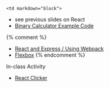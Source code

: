 	<td markdown="block">
* see previous slides on React
* [Binary Calculator Example Code](https://github.com/nyu-csci-ua-0480-001-fall-2016/examples/blob/master/class27/binary-calculator/src/index.js)

{% comment %}
* [React and Express / Using Webpack](slides/27/react-webpack-continued.html)
* [Flexbox](slides/24/flexbox.html)
{% endcomment %}
</td>
	<td markdown="block">
<!--
* Chapter 
* Chapter 
-->
</td>
	<td markdown="block">
In-class Activity

* [React Clicker](https://docs.google.com/a/nyu.edu/forms/d/e/1FAIpQLSfABPwnxAgOPww2kgYkUfe6nNGooatfZxcM47WG1a8HME8V9g/viewform)



</td>
